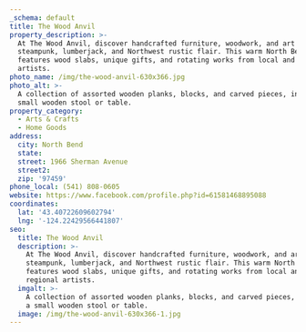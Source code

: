 ```yaml
---
_schema: default
title: The Wood Anvil
property_description: >-
  At The Wood Anvil, discover handcrafted furniture, woodwork, and art with a
  steampunk, lumberjack, and Northwest rustic flair. This warm North Bend shop
  features wood slabs, unique gifts, and rotating works from local and regional
  artists.
photo_name: /img/the-wood-anvil-630x366.jpg
photo_alt: >-
  A collection of assorted wooden planks, blocks, and carved pieces, including a
  small wooden stool or table.
property_category:
  - Arts & Crafts
  - Home Goods
address:
  city: North Bend
  state:
  street: 1966 Sherman Avenue
  street2:
  zip: '97459'
phone_local: (541) 808-0605
website: https://www.facebook.com/profile.php?id=61581468895088
coordinates:
  lat: '43.40722609602794'
  lng: '-124.22429566441807'
seo:
  title: The Wood Anvil
  description: >-
    At The Wood Anvil, discover handcrafted furniture, woodwork, and art with a
    steampunk, lumberjack, and Northwest rustic flair. This warm North Bend shop
    features wood slabs, unique gifts, and rotating works from local and
    regional artists.
  imgalt: >-
    A collection of assorted wooden planks, blocks, and carved pieces, including
    a small wooden stool or table.
  image: /img/the-wood-anvil-630x366-1.jpg
---
```

